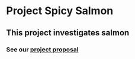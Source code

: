 # Project Spicy Salmon
## This project investigates salmon
### See our [project proposal](https://github.com/rklein324/AE-Spicy-Salmon/wiki)
